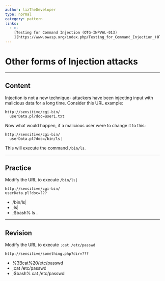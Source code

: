 ```yaml
---
author: lizTheDeveloper
type: normal
category: pattern
links:
  - >-
    [Testing for Command Injection (OTG-INPVAL-013)
    ](https://www.owasp.org/index.php/Testing_for_Command_Injection_(OTG-INPVAL-013)){website}
---
```


# Other forms of Injection attacks


---

## Content

Injection is not a new technique- attackers have been injecting input with malicious data for a long time.
Consider this URL example:

```plain-text
http://sensitive/cgi-bin/
  userData.pl?doc=user1.txt
```

Now what would happen, if a malicious user were to change it to this:

```plain-text
http://sensitive/cgi-bin/
  userData.pl?doc=/bin/ls|
```

This will execute the command `/bin/ls`.


---

## Practice

Modify the URL to execute `/bin/ls|`

```plain-text
http://sensitive/cgi-bin/
userData.pl?doc=???
```

- /bin/ls|
- ;ls|
- ;$bash% ls .


---

## Revision

Modify the URL to execute `;cat /etc/passwd`

```plain-text
http://sensitive/something.php?dir=???
```

- %3Bcat%20/etc/passwd
- ;cat /etc/passwd
- ;$bash% cat /etc/passwd
 
